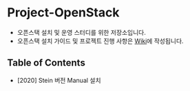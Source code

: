 # Project-OpenStack
- 오픈스택 설치 및 운영 스터디를 위한 저장소입니다.
- 오픈스택 설치 가이드 및 프로젝트 진행 사항은 [Wiki](https://github.com/shhan0226/Project-OpenStack/wiki)에 작성됩니다.

## Table of Contents
- [2020] Stein 버전 Manual 설치
